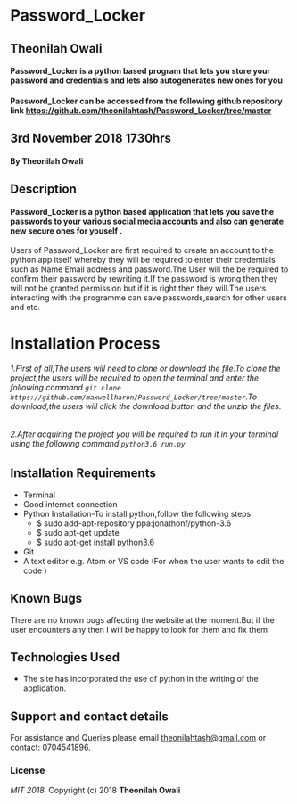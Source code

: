 # Password_Locker
## Theonilah Owali
#### Password_Locker is a python based program that lets you store your password and    credentials and lets also autogenerates new ones for you
#### Password_Locker can be accessed from the following github repository link https://github.com/theonilahtash/Password_Locker/tree/master
## 3rd November 2018 1730hrs

#### By **Theonilah Owali**
## Description
####  Password_Locker is a python based application that lets you save the passwords to your various social media accounts and also can generate new secure ones for youself .
   Users of Password_Locker are first required to create an account to the python app itself whereby they will be required to enter their credentials such as Name Email address and password.The User will the be required to confirm their password by rewriting it.If the password is wrong then they will not be granted permission  but if it is right then they will.The users interacting with the programme can save passwords,search for other users and etc.
# Installation Process
###### 1.First of all,The users will need to clone or download the file.To clone the project,the users will be required to open the terminal and enter the following command `git clone https://github.com/maxwellharon/Password_Locker/tree/master`.To download,the users will click the download button and the unzip the files.
######  2.After acquiring the project you will be required to run it in your terminal using the following command `python3.6 run.py `
## Installation Requirements
* Terminal
* Good internet connection
* Python Installation-To install python,follow the following steps
    * $ sudo add-apt-repository ppa:jonathonf/python-3.6
    * $ sudo apt-get update
    * $ sudo apt-get install python3.6
* Git
* A text editor e.g. Atom or VS code (For when the user wants to edit the code )   
## Known Bugs
  There are no known bugs affecting the website at the moment.But if the user encounters any then I will be happy to look for them and fix them
## Technologies Used
* The site has incorporated the use of python in the writing of the application.

## Support and contact details
For assistance and Queries please email theonilahtash@gmail.com or contact: 0704541896.

### License
*MIT 2018.*
Copyright (c) 2018 **Theonilah Owali**
